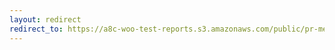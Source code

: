 ```yaml
---
layout: redirect
redirect_to: https://a8c-woo-test-reports.s3.amazonaws.com/public/pr-merge/43284/api/index.html
---
```

